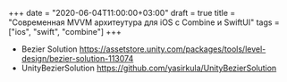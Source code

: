 +++
date = "2020-06-04T11:00:00+03:00"
draft = true
title = "Современная MVVM архитеутура для iOS с Combine и SwiftUI"
tags = ["ios", "swift", "combine"]
+++



- Bezier Solution https://assetstore.unity.com/packages/tools/level-design/bezier-solution-113074
- UnityBezierSolution https://github.com/yasirkula/UnityBezierSolution